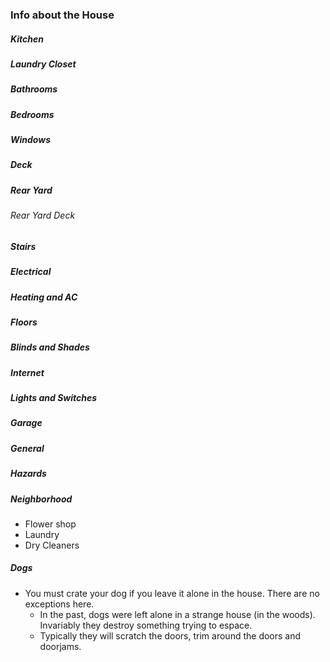 ### Info about the House

##### Kitchen

##### Laundry Closet

##### Bathrooms

##### Bedrooms

##### Windows

##### Deck

##### Rear Yard

###### Rear Yard Deck

##### Stairs

##### Electrical

##### Heating and AC

##### Floors

##### Blinds and Shades

##### Internet

##### Lights and Switches

##### Garage

##### General

##### Hazards

##### Neighborhood

* Flower shop
* Laundry
* Dry Cleaners

##### Dogs

* You must crate your dog if you leave it alone in the house. There are no exceptions here. 
  * In the past, dogs were left alone in a strange house (in the woods). Invariably they destroy something trying to espace.
  * Typically they will scratch the doors, trim around the doors and doorjams.
